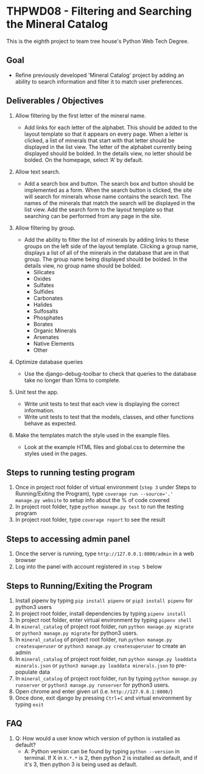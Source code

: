 # THPWD08 - Filtering and Searching the Mineral Catalog

This is the eighth project to team tree house's Python Web Tech Degree.

## Goal
- Refine previously developed 'Mineral Catalog' project by adding an ability to search information and filter it to match user preferences.

## Deliverables / Objectives
1. Allow filtering by the first letter of the mineral name.
    - Add links for each letter of the alphabet. This should be added to the layout template so that it appears on every page. When a letter is clicked, a list of minerals that start with that letter should be displayed in the list view. The letter of the alphabet currently being displayed should be bolded. In the details view, no letter should be bolded. On the homepage, select ‘A’ by default.

2. Allow text search.
    - Add a search box and button. The search box and button should be implemented as a form. When the search button is clicked, the site will search for minerals whose name contains the search text. The names of the minerals that match the search will be displayed in the list view. Add the search form to the layout template so that searching can be performed from any page in the site.

3. Allow filtering by group.
    - Add the ability to filter the list of minerals by adding links to these groups on the left side of the layout template. Clicking a group name, displays a list of all of the minerals in the database that are in that group. The group name being displayed should be bolded. In the details view, no group name should be bolded.
        * Silicates
        * Oxides
        * Sulfates
        * Sulfides
        * Carbonates
        * Halides
        * Sulfosalts
        * Phosphates
        * Borates
        * Organic Minerals
        * Arsenates
        * Native Elements
        * Other

4. Optimize database queries
    - Use the django-debug-toolbar to check that queries to the database take no longer than 10ms to complete.

5. Unit test the app.
    - Write unit tests to test that each view is displaying the correct information.
    - Write unit tests to test that the models, classes, and other functions behave as expected.

6. Make the templates match the style used in the example files.
    - Look at the example HTML files and global.css to determine the styles used in the pages.

## Steps to running testing program
1. Once in project root folder of virtual environment (`step 3` under Steps to Running/Exiting the Program), type `coverage run --source='.' manage.py website` to setup info about the % of code covered
2. In project root folder, type `python manage.py test` to run the testing program
3. In project root folder, type `coverage report` to see the result

## Steps to accessing admin panel
1. Once the server is running, type `http://127.0.0.1:8000/admin` in a web browser
2. Log into the panel with account registered in `step 5` below

## Steps to Running/Exiting the Program
1. Install pipenv by typing `pip install pipenv` or `pip3 install pipenv` for python3 users
2. In project root folder, install dependencies by typing `pipenv install`
3. In project root folder, enter virtual environment by typing `pipenv shell`
4. In `mineral_catalog` of project root folder, run `python manage.py migrate` or `python3 manage.py migrate` for python3 users.
5. In `mineral_catalog` of project root folder, run `python manage.py createsuperuser` or `python3 manage.py createsuperuser` to create an admin
6. In `mineral_catalog` of project root folder, run `python manage.py loaddata minerals.json` or `python3 manage.py loaddata minerals.json` to pre-populate data
7. In `mineral_catalog` of project root folder, run by typing `python manage.py runserver` or `python3 manage.py runserver` for python3 users.
8. Open chrome and enter given url (i.e. `http://127.0.0.1:8000/`)
9. Once done, exit django by pressing `Ctrl`+`C` and virtual environment by typing `exit`

## FAQ
1. Q: How would a user know which version of python is installed as default?
    - A: Python version can be found by typing `python --version` in terminal. If X in `X.*.*` is 2, then python 2 is installed as default, and if it's 3, then python 3 is being used as default.